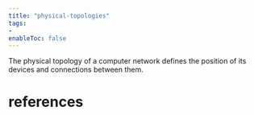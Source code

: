 ```yaml
---
title: "physical-topologies"
tags:
- 
enableToc: false
---
```


The physical topology of a computer network defines the position of its devices and connections between them.

# references

